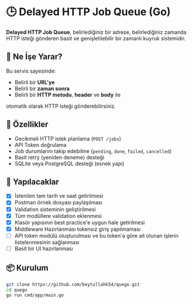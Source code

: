# 🕒 Delayed HTTP Job Queue (Go)

**Delayed HTTP Job Queue**, belirlediğiniz bir adrese, belirlediğiniz zamanda HTTP isteği gönderen basit ve genişletilebilir bir zamanlı kuyruk sistemidir.

## 🚀 Ne İşe Yarar?

Bu servis sayesinde:

- Belirli bir **URL'ye**
- Belirli bir **zaman sonra**
- Belirli bir **HTTP metodu**, **header** ve **body** ile

otomatik olarak HTTP isteği gönderebilirsiniz.

## 🔧 Özellikler

- Gecikmeli HTTP istek planlama (`POST /jobs`)
- API Token doğrulama
- Job durumlarını takip edebilme (`pending`, `done`, `failed`, `cancelled`)
- Basit retry (yeniden deneme) desteği
- SQLite veya PostgreSQL desteği (esnek yapı)

## 📝 Yapılacaklar

- [X] İstenilen tam tarih ve saat getirilmesi
- [X] Postman örnek dosyası paylaşılması
- [X] Validation sisteminin geliştirilmesi
- [X] Tüm modüllere validation eklenmesi
- [X] Klasör yapısının best practice'e uygun hale getirilmesi
- [X] Middleware Hazırlanması tokensız giriş yapılmaması
- [ ] API token modülü oluşturulması ve bu token'a göre ait olunan işlerin listelenmesinin sağlanması
- [ ] Basit bir UI hazırlanması

## 📦 Kurulum

```bash
git clone https://github.com/beytullahk54/quego.git
cd quego
go run cmd/app/main.go
```
